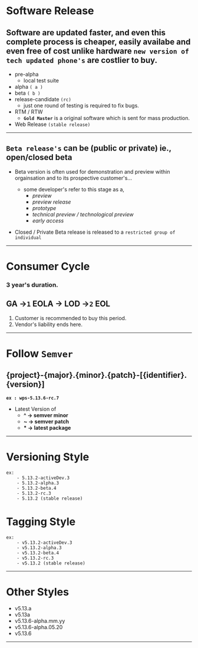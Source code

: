 # Software Release

## Software are updated faster, and even this complete process is cheaper, easily availabe and even free of cost unlike hardware `new version of tech updated phone's` are costlier to buy.

- pre-alpha
  - local test suite
- alpha `( a )`
- beta `( b )`
- release-candidate `(rc)`
  - just one round of testing is required to fix bugs.
- RTM / RTW
  - **`Gold Master`** is a original software which is sent for mass production.
- Web Release `(stable release)`

---

## `Beta release's` can be **(public or private)** ie., open/closed beta

- Beta version is often used for demonstration and preview within orgainsation and to its prospective customer's...

  - some developer's refer to this stage as a,
    - _preview_
    - _preview release_
    - _prototype_
    - _technical preview / technological preview_
    - _early access_

- Closed / Private Beta release is released to a `restricted group of individual`

---

# Consumer Cycle

### 3 year's duration.

## GA ->`1` **EOLA** -> LOD ->`2` EOL

1. Customer is recommended to buy this period.
2. Vendor's liability ends here.

---

# Follow `Semver`

## {project}-{major}.{minor}.{patch}-[{identifier}.{version}]

**`ex : wps-5.13.6-rc.7`**

- Latest Version of
  - **^ -> semver minor**
  - **~ -> semver patch**
  - **\* -> latest package**

---

# Versioning Style

    ex:
        - 5.13.2-activeDev.3
        - 5.13.2-alpha.3
        - 5.13.2-beta.4
        - 5.13.2-rc.3
        - 5.13.2 (stable release)

# Tagging Style

    ex:
        - v5.13.2-activeDev.3
        - v5.13.2-alpha.3
        - v5.13.2-beta.4
        - v5.13.2-rc.3
        - v5.13.2 (stable release)

---

# Other Styles

- v5.13.a
- v5.13a
- v5.13.6-alpha.mm.yy
- v5.13.6-alpha.05.20
- v5.13.6

---
